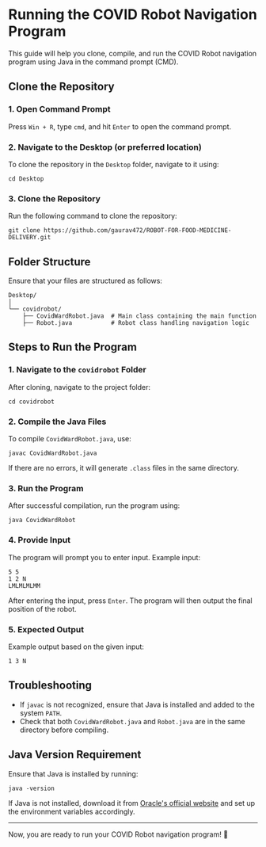 # Running the COVID Robot Navigation Program

This guide will help you clone, compile, and run the COVID Robot navigation program using Java in the command prompt (CMD).

## Clone the Repository

### 1. Open Command Prompt

Press `Win + R`, type `cmd`, and hit `Enter` to open the command prompt.

### 2. Navigate to the Desktop (or preferred location)

To clone the repository in the `Desktop` folder, navigate to it using:

```
cd Desktop
```

### 3. Clone the Repository

Run the following command to clone the repository:

```
git clone https://github.com/gaurav472/ROBOT-FOR-FOOD-MEDICINE-DELIVERY.git
```

## Folder Structure

Ensure that your files are structured as follows:

```
Desktop/
│
└── covidrobot/
    ├── CovidWardRobot.java  # Main class containing the main function
    ├── Robot.java           # Robot class handling navigation logic
```

## Steps to Run the Program

### 1. Navigate to the `covidrobot` Folder

After cloning, navigate to the project folder:

```
cd covidrobot
```

### 2. Compile the Java Files

To compile `CovidWardRobot.java`, use:

```
javac CovidWardRobot.java
```

If there are no errors, it will generate `.class` files in the same directory.

### 3. Run the Program

After successful compilation, run the program using:

```
java CovidWardRobot
```

### 4. Provide Input

The program will prompt you to enter input. Example input:

```
5 5
1 2 N
LMLMLMLMM
```

After entering the input, press `Enter`. The program will then output the final position of the robot.

### 5. Expected Output

Example output based on the given input:

```
1 3 N
```

## Troubleshooting

- If `javac` is not recognized, ensure that Java is installed and added to the system `PATH`.
- Check that both `CovidWardRobot.java` and `Robot.java` are in the same directory before compiling.

## Java Version Requirement

Ensure that Java is installed by running:

```
java -version
```

If Java is not installed, download it from [Oracle's official website](https://www.oracle.com/java/technologies/javase-downloads.html) and set up the environment variables accordingly.

---

Now, you are ready to run your COVID Robot navigation program! 🚀
